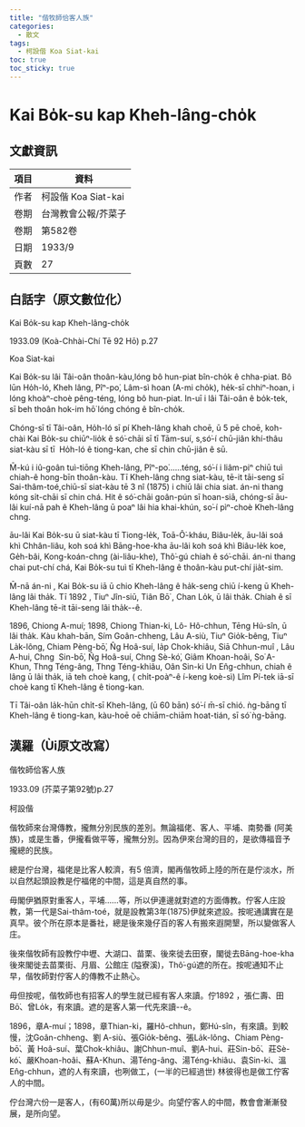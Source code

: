 ```yaml
---
title: "偕牧師佮客人族"
categories:
  - 散文
tags:
  - 柯設偕 Koa Siat-kai
toc: true
toc_sticky: true
---
```


# Kai Bo̍k-su kap Kheh-lâng-cho̍k

## 文獻資訊

| 項目 | 資料 |
|---|---|
| 作者 | 柯設偕 Koa Siat-kai |
| 卷期 | 台灣教會公報/芥菜子 |
| 卷期 | 第582卷 |
| 日期 | 1933/9 |
| 頁數 | 27 |

## 白話字（原文數位化）

Kai Bo̍k-su kap Kheh-lâng-cho̍k

1933.09 (Koà-Chhài-Chí Tē 92 Hō) p.27

Koa Siat-kai

Kai Bo̍k-su lâi Tâi-oân thoân-kàu,lóng bô hun-piat bîn-cho̍k ê chha-piat. Bô lūn Ho̍h-ló, Kheh lâng, Pîⁿ-po͘, Lâm-sì hoan (A-mi cho̍k), he̍k-sī chhiⁿ-hoan, i lóng khoàⁿ-choè pêng-téng, lóng bô hun-piat. In-uī i lâi Tâi-oân ê bo̍k-tek, sī beh thoân hok-im hō͘ lóng chóng ê bîn-cho̍k.

Chóng-sī tī Tâi-oân, Ho̍h-ló sī pí Kheh-lâng khah choē, ū 5 pē choē, koh-chài Kai Bo̍k-su chiūⁿ-lio̍k ê só͘-chāi sī tī Tām-suí, s,só͘-í chū-jiân khí-thâu siat-kàu sī tī  Ho̍h-ló ê tiong-kan, che sī chin chū-jiân ê sū.

M̄-kú i iû-goân tuì-tiōng Kheh-lâng, Pîⁿ-po͘......téng, só͘-í i liâm-piⁿ chiū tuì chiah-ê hong-bīn thoân-kàu. Tī Kheh-lâng chng siat-kàu, tē-it tāi-seng sī Sai-thâm-toé,chiū-sī siat-kàu tē 3 nî (1875) i chiū lâi chia siat. án-ni thang kóng si̍t-chāi sī chin chá. Hit ê só͘-chāi goân-pún sī hoan-siā, chóng-sī āu-lâi kuí-nā pah ê Kheh-lâng ū poaⁿ lâi hia khai-khún, so͘-í pìⁿ-choè Kheh-lâng chng.

āu-lâi Kai Bo̍k-su ū siat-kàu tī Tiong-le̍k, Toā-Ô͘-kháu, Biâu-le̍k, āu-lâi soá khì Chhân-liâu, koh soá khì Bāng-hoe-kha āu-lâi koh soá khì Biâu-le̍k koe, Ge̍h-bâi, Kong-koán-chng (ài-liâu-khe), Thô͘-gú chiah ê só͘-chāi. án-ni thang chai put-chí chá, Kai Bo̍k-su tuì tī Kheh-lâng ê thoân-kàu put-chí jia̍t-sim.

M̄-nā án-ni , Kai Bo̍k-su iā ū chio Kheh-lâng ê ha̍k-seng chiū í-keng ū Kheh-lâng lâi tha̍k. Tī 1892 , Tiuⁿ Jîn-siū, Tiân Bō͘ , Chan Lo̍k, ū lâi tha̍k. Chiah ê sī Kheh-lâng tē-it tāi-seng lâi tha̍k--ê.

1896, Chiong A-muí; 1898, Chiong Thian-ki, Lô- Hô-chhun, Tēng Hú-sîn, ū lâi tha̍k. Kàu khah-bān, Sím Goân-chheng, Lâu A-siù, Tiuⁿ Gio̍k-bêng, Tiuⁿ La̍k-lông, Chiam Pèng-bō͘, N̂g Hoâ-suí, Ia̍p Chok-khiâu, Siā Chhun-muî , Lâu A-hui, Chng  Sin-bō͘, N̂g Hoâ-suí, Chng Sè-kó͘, Giâm Khoan-hoâi, So͘ A-Khun, Thng Téng-âng, Thng Téng-khiâu, Oân Sin-ki Un En̂g-chhun, chiah ê lâng ū lâi tha̍k, iā teh choè kang, ( chi̍t-poàⁿ-ê í-keng koè-sì) Lîm Pí-tek iā-sī choè kang tī Kheh-lâng ê tiong-kan.

Tī Tâi-oân la̍k-hūn chi̍t-sī Kheh-lâng, (ū 60 bān) só͘-í m̄-sī chió. ǹg-bāng tī Kheh-lâng ê tiong-kan, kàu-hoē oē chiām-chiām hoat-tián, sī só͘ ǹg-bāng.

## 漢羅（Ùi原文改寫）

偕牧師佮客人族

1933.09 (芥菜子第92號)p.27

柯設偕

偕牧師來台灣傳教，攏無分別民族的差別。無論福佬、客人、平埔、南勢番 (阿美族)，或是生番，伊攏看做平等，攏無分別。因為伊來台灣的目的，是欲傳福音予攏總的民族。

總是佇台灣，福佬是比客人較濟，有5 倍濟，閣再偕牧師上陸的所在是佇淡水，所以自然起頭設教是佇福佬的中間，這是真自然的事。

毋閣伊猶原對重客人，平埔......等，所以伊連邊就對遮的方面傳教。佇客人庄設教，第一代是Sai-thâm-toé，就是設教第3年(1875)伊就來遮設。按呢通講實在是真早。彼个所在原本是番社，總是後來幾仔百的客人有搬來遐開墾，所以變做客人庄。

後來偕牧師有設教佇中壢、大湖口、苗栗、後來徙去田寮，閣徙去Bāng-hoe-kha後來閣徙去苗栗街、月眉、公館庄 (隘寮溪)，Thô͘-gú遮的所在。按呢通知不止早，偕牧師對佇客人的傳教不止熱心。

毋但按呢，偕牧師也有招客人的學生就已經有客人來讀。佇1892 ，張仁壽、田Bō͘、曾Lo̍k，有來讀。遮的是客人第一代先來讀--ê。

1896，章A-muí；1898，章Thian-ki，羅Hô-chhun，鄭Hú-sîn，有來讀。到較慢，沈Goân-chheng、劉 A-siù、張Gio̍k-bêng、張La̍k-lông、Chiam Pèng-bō͘、黃 Hoâ-suí、葉Chok-khiâu、謝Chhun-muî、劉A-hui、莊Sin-bō͘、莊Sè-kó͘、嚴Khoan-hoâi、蘇A-Khun、湯Téng-âng、湯Téng-khiâu、袁Sin-ki、溫En̂g-chhun，遮的人有來讀，也咧做工，(一半的已經過世) 林彼得也是做工佇客人的中間。

佇台灣六份一是客人，(有60萬)所以毋是少。向望佇客人的中間，教會會漸漸發展，是所向望。
